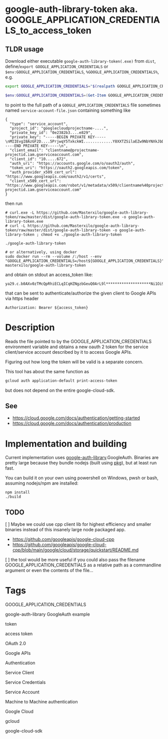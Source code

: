 # google-auth-library-token aka. GOOGLE_APPLICATION_CREDENTIALS_to_access_token

## TLDR usage
Download either executable `google-auth-library-token(.exe)` from `dist`, define/`export GOOGLE_APPLICATION_CREDENTIALS` or `$env:GOOGLE_APPLICATION_CREDENTIALS`, `%GOOGLE_APPLICATION_CREDENTIALS%`, e.g.

```bash
export GOOGLE_APPLICATION_CREDENTIALS="$(realpath GOOGLE_APPLICATION_CREDENTIALS)"
```
```powershell
$env:GOOGLE_APPLICATION_CREDENTIALS=(Get-Item GOOGLE_APPLICATION_CREDENTIALS).FullName
```

to point to the full path of a `GOOGLE_APPLICATION_CREDENTIALS` file sometimes named `service-account-file.json` containing something like

```
{
  "type": "service_account",
  "project_id": "googlecloudprojectname-....",
  "private_key_id": "0e2382b3....e829",
  "private_key": "-----BEGIN PRIVATE KEY-----\nMIIEvgIBAzGF2D....5PrjwqY5TxkckWI.............Y8XXTZSilaEZw9NbYNXkJbDNYbAZmpQ4KJUV4CX1AoGBALxfl4vAexkBr3OrPw47\nJIStE/+6XbbTTqzg\n/\n6sQosMIlSscB2EI3tnsdVg6M\n-----END PRIVATE KEY-----\n",
  "client_email": "clientname@projectname-projectid.iam.gserviceaccount.com",
  "client_id": "10.....672",
  "auth_uri": "https://accounts.google.com/o/oauth2/auth",
  "token_uri": "https://oauth2.googleapis.com/token",
  "auth_provider_x509_cert_url": "https://www.googleapis.com/oauth2/v1/certs",
  "client_x509_cert_url": "https://www.googleapis.com/robot/v1/metadata/x509/clientname%40projectname-projectid.iam.gserviceaccount.com"
}
```

then run

```
# curl.exe -L https://github.com/Masterxilo/google-auth-library-token/raw/master/dist/google-auth-library-token.exe -o google-auth-library-token.exe
# curl -L https://github.com/Masterxilo/google-auth-library-token/raw/master/dist/google-auth-library-token -o google-auth-library-token ; chmod +x ./google-auth-library-token

./google-auth-library-token

# or alternatively, using docker
sudo docker run --rm --volume /:/host --env "GOOGLE_APPLICATION_CREDENTIALS=/host${GOOGLE_APPLICATION_CREDENTIALS}" masterxilo/google-auth-library-token
```

and obtain on stdout an access_token like:

```
ya29.c.b0AXv0zTMcQpRhiECLqICqHZNgzbGeuQ0ArL9l********************Ni1Oi9Q0cOarCqUZPCNDX70........................................................................................................................................................................................................................................................................................................................................................................................................................................................................................................................................................................................................................................................................................................................................................................................................................
```

that can be sent to authenticate/authorize the given client to Google APIs via https header

```
Authorization: Bearer ${access_token}
```

# Description
Reads the file pointed to by the GOOGLE_APPLICATION_CREDENTIALS environment variable and obtains a new oauth 2 token for the service client/service account described by it to access Google APIs.

Figuring out how long the token will be valid is a separate concern.

This tool has about the same function as

```bash
gcloud auth application-default print-access-token
```

but does not depend on the entire google-cloud-sdk.

## See
* https://cloud.google.com/docs/authentication/getting-started
* https://cloud.google.com/docs/authentication/production

# Implementation and building
Current implementation uses [google-auth-library](https://www.npmjs.com/package/google-auth-library).GoogleAuth. Binaries are pretty large because they bundle nodejs (built using [pkg](https://www.npmjs.com/package/pkg)), but at least run fast.

You can build it on your own using powershell on Windows, pwsh or bash, assuming nodejs/npm are installed:
```
npm install
./build
```

## TODO
[ ] Maybe we could use cpp client lib for highest efficiency and smaller binaries instead of this insanely large node packaged app.
* https://github.com/googleapis/google-cloud-cpp
* https://github.com/googleapis/google-cloud-cpp/blob/main/google/cloud/storage/quickstart/README.md

[ ] the tool would be more useful if you could also pass the filename GOOGLE_APPLICATION_CREDENTIALS as a relative path as a commandline argument or even the contents of the file...

# Tags
GOOGLE_APPLICATION_CREDENTIALS

google-auth-library GoogleAuth example

token

access token

OAuth 2.0

Google APIs

Authentication

Service Client

Service Credentials

Service Account

Machine to Machine authentication

Google Cloud

gcloud

google-cloud-sdk
